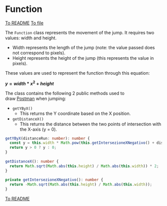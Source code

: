 # Function

[To README](./../../../../README.md) 
[To file](./../../../../02_APP/PostRennen/src/app/component/post-rennen-game/utils/function.ts)

The `Function` class represents the movement of the jump. It requires two values: width and height.

- Width represents the length of the jump (note: the value passed does not correspond to pixels).
- Height represents the height of the jump (this represents the value in pixels).

These values are used to represent the function through this equation:

**$y = width * x^2 + height$**

The class contains the following 2 public methods used to draw [Postman](./../models/postman.md) when jumping:

- `getYByX()`
    - This returns the Y coordinate based on the X position.
- `getDistanceX()`
    - This returns the distance between the two points of intersection with the X-axis (y = 0).

```Typescript 
getYByX(distanceRun: number): number {  
  const y = this.width * Math.pow(this.getIntersezioneXNegativo() + distanceRun, 2) + this.height;  
  return y > 0 ? y : 0;  
}  
  
getDistanceX(): number {  
  return Math.sqrt(Math.abs(this.height) / Math.abs(this.width)) * 2;  
}  
  
private getIntersezioneXNegativo(): number {  
  return -Math.sqrt(Math.abs(this.height) / Math.abs(this.width));  
}
```

[To README](./../../../../README.md) 